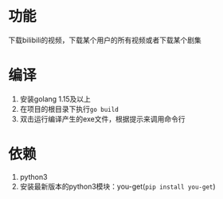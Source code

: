 # 功能
下载bilibili的视频，下载某个用户的所有视频或者下载某个剧集
# 编译
1. 安装golang 1.15及以上
2. 在项目的根目录下执行``go build``
3. 双击运行编译产生的exe文件，根据提示来调用命令行
# 依赖
1. python3
2. 安装最新版本的python3模块：you-get(``pip install you-get``)